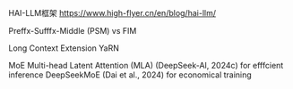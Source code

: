 HAI-LLM框架
https://www.high-flyer.cn/en/blog/hai-llm/


Preffx-Sufffx-Middle (PSM) vs FIM



Long Context Extension
YaRN


MoE
Multi-head Latent Attention (MLA) (DeepSeek-AI, 2024c) for efffcient inference
DeepSeekMoE (Dai et al., 2024) for economical training